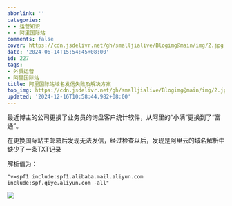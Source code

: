 ```yaml
---
abbrlink: ''
categories:
- - 运营知识
- - 阿里国际站
comments: false
cover: https://cdn.jsdelivr.net/gh/smalljialive/Blogimg@main/img/2.jpg
date: '2024-06-14T15:54:45+08:00'
id: 227
tags:
- 外贸运营
- 阿里国际站
title: 阿里国际站域名发信失败及解决方案
top_img: https://cdn.jsdelivr.net/gh/smalljialive/Blogimg@main/img/2.jpg
updated: '2024-12-16T10:58:44.982+08:00'
---
```

最近博主的公司更换了业务员的询盘客户统计软件，从阿里的“小满”更换到了“富通”。

在更换国际站主邮箱后发现无法发信，经过检查以后，发现是阿里云的域名解析中缺少了一条TXT记录

解析值为：

```
"v=spf1 include:spf1.alibaba.mail.aliyun.com include:spf.qiye.aliyun.com -all"
```

![](https://cdn.jsdelivr.net/gh/smalljialive/Blogimg@main/img/2.jpg)

